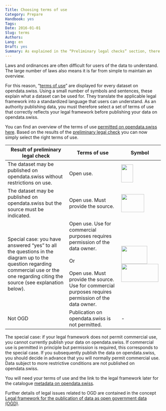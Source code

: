 ```yaml
---
Title: Choosing terms of use
Category: Prepare
Handbook: yes
Tags:
Date: 2016-01-01
Slug: terms
Authors:
Lang: en
Draft: yes
Summary: As explained in the “Preliminary legal checks” section, there is normally a legal framework setting out the conditions under which a dataset from the public administration can be used.
---
```


Laws and ordinances are often difficult for users of the data to understand. The large number of laws also means it is far from simple to maintain an overview.

For this reason, “[terms of use](https://opendata.swiss/en/terms-of-use/)” are displayed for every dataset on opendata.swiss. Using a small number of symbols and sentences, these explain what a dataset can be used for. They translate the applicable legal framework into a standardized language that users can understand. As an authority publishing data, you must therefore select a set of terms of use that correctly reflects your legal framework before publishing your data on opendata.swiss.

You can find an overview of the terms of use [permitted on opendata.swiss here](https://opendata.swiss/en/terms-of-use/). Based on the results of the [preliminary legal check](frameworks) you can now simply select the right terms of use.

| Result of preliminary legal check | Terms of use | Symbol |
|-----------------------------------|--------------|--------|
| The dataset may be published on opendata.swiss without restrictions on use. | Open use. | <img src="../../images/terms_open.svg" width="38" height="58"> |
| The dataset may be published on opendata.swiss but the source must be indicated. | Open use. Must provide the source. | <img src="../../images/terms_by.svg" width="74" height="58"> |
| Special case: you have answered “yes” to all the questions in the diagram up to the question regarding commercial use or the one regarding citing the source (see explanation below). | Open use. Use for commercial purposes requires permission of the data owner. <br><br> Or <br><br> Open use. Must provide the source. Use for commercial purposes requires permission of the data owner. | <img src="../../images/terms_ask.svg" width="84" height="58"> <br> <img src="../../images/terms_by-ask.svg" width="120" height="58"> |
| Not OGD | Publication on opendata.swiss is not permitted. | - |

The special case: if your legal framework does not permit commercial use, you cannot currently publish your data on opendata.swiss. If commercial use is permitted in principle but permission is required, this corresponds to the special case. If you subsequently publish the data on opendata.swiss, you should decide in advance that you will normally permit commercial use. Data subject to more restrictive conditions are not published on opendata.swiss.

You will need your terms of use and the link to the legal framework later for the catalogue [metadata on opendata.swiss](/en/publish/metadata).

Further details of legal issues related to OGD are contained in the concept [Legal framework for the publication of data as open government data (OGD)](/en/library/konzept-rechtliche-rahmen).
